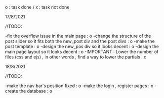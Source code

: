 o : task done / x : task not done

17/8/2021

//TODO:

-fix the overflow issue in the main page : o
-change the structure of the post slider so it fits both the new_post div and the post divs : o
-make the post template : o
-design the new_pos div so it looks decent : o
-design the main page layout so it looks decent : o
-IMPORTANT : Lower the number of files (css and ejs) , in other words , find a way to lower the partials : o

18/8/2021

//TODO:
 
 -make the nav bar's position fixed : o
 -make the login , register pages : o
 -create the database : o

